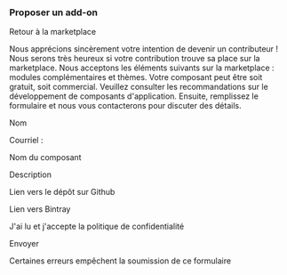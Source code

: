 ### Proposer un add-on

Retour à la marketplace

Nous apprécions sincèrement votre intention de devenir un contributeur ! Nous serons très heureux si votre contribution trouve sa place sur la marketplace. Nous acceptons les éléments suivants sur la marketplace : modules complémentaires et thèmes. Votre composant peut être soit gratuit, soit commercial. Veuillez consulter les recommandations sur le développement de composants d'application. Ensuite, remplissez le formulaire et nous vous contacterons pour discuter des détails.

Nom

Courriel :

Nom du composant

Description

Lien vers le dépôt sur Github

Lien vers Bintray

J'ai lu et j'accepte la politique de confidentialité

Envoyer

Certaines erreurs empêchent la soumission de ce formulaire
